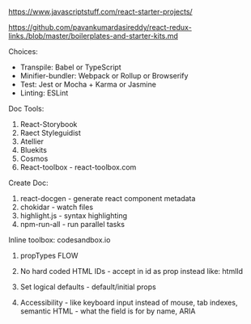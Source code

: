 https://www.javascriptstuff.com/react-starter-projects/

https://github.com/pavankumardasireddy/react-redux-links./blob/master/boilerplates-and-starter-kits.md

Choices:
- Transpile: Babel or TypeScript
- Minifier-bundler: Webpack or Rollup or Browserify
- Test: Jest or Mocha + Karma or Jasmine
- Linting: ESLint

Doc Tools:
1. React-Storybook
2. Raect Styleguidist
3. Atellier
4. Bluekits
5. Cosmos
6. React-toolbox - react-toolbox.com

Create Doc:
1. react-docgen - generate react component metadata
2. chokidar - watch files
3. highlight.js - syntax highlighting
4. npm-run-all - run parallel tasks

Inline toolbox:
codesandbox.io

1. propTypes
FLOW

2. No hard coded HTML IDs - accept in id as prop instead like: htmlId

3. Set logical defaults - default/initial props

4. Accessibility - like keyboard input instead of mouse, tab indexes, semantic HTML - what the field is for by name, ARIA